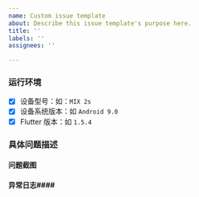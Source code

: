 ```yaml
---
name: Custom issue template
about: Describe this issue template's purpose here.
title: ''
labels: ''
assignees: ''

---
```


### 运行环境 ###

- [x] 设备型号：如：`MIX 2s`
- [x] 设备系统版本：如 `Android 9.0`
- [x] Flutter 版本：如 `1.5.4`

### 具体问题描述 ###

#### 问题截图 ####

#### 异常日志####
